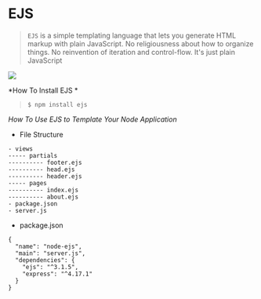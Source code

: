 # EJS

>`EJS` is a simple templating language that lets you generate HTML markup with plain JavaScript. No religiousness about how to organize things. No reinvention of iteration and control-flow. It's just plain JavaScript

![](https://images.g2crowd.com/uploads/product/image/social_landscape/social_landscape_f9dd821cb48125c63c64b6f5c7552372/ejs.png)

*How To Install EJS *
>`$ npm install ejs`

*How To Use EJS to Template Your Node Application*
- File Structure
```
- views
----- partials
---------- footer.ejs
---------- head.ejs
---------- header.ejs
----- pages
---------- index.ejs
---------- about.ejs
- package.json
- server.js
 ```
- package.json
```
{
  "name": "node-ejs",
  "main": "server.js",
  "dependencies": {
    "ejs": "^3.1.5",
    "express": "^4.17.1"
  }
}
```
